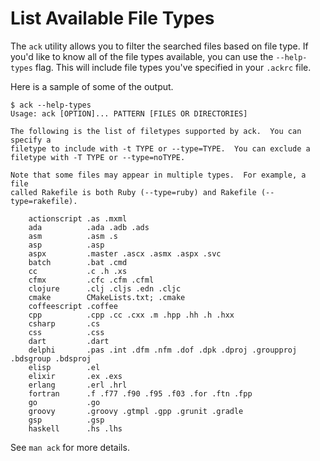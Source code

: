 # List Available File Types

The `ack` utility allows you to filter the searched files based on file
type. If you'd like to know all of the file types available, you can use the
`--help-types` flag. This will include file types you've specified in your
`.ackrc` file.

Here is a sample of some of the output.

```
$ ack --help-types
Usage: ack [OPTION]... PATTERN [FILES OR DIRECTORIES]

The following is the list of filetypes supported by ack.  You can specify a
filetype to include with -t TYPE or --type=TYPE.  You can exclude a
filetype with -T TYPE or --type=noTYPE.

Note that some files may appear in multiple types.  For example, a file
called Rakefile is both Ruby (--type=ruby) and Rakefile (--type=rakefile).

    actionscript .as .mxml
    ada          .ada .adb .ads
    asm          .asm .s
    asp          .asp
    aspx         .master .ascx .asmx .aspx .svc
    batch        .bat .cmd
    cc           .c .h .xs
    cfmx         .cfc .cfm .cfml
    clojure      .clj .cljs .edn .cljc
    cmake        CMakeLists.txt; .cmake
    coffeescript .coffee
    cpp          .cpp .cc .cxx .m .hpp .hh .h .hxx
    csharp       .cs
    css          .css
    dart         .dart
    delphi       .pas .int .dfm .nfm .dof .dpk .dproj .groupproj .bdsgroup .bdsproj
    elisp        .el
    elixir       .ex .exs
    erlang       .erl .hrl
    fortran      .f .f77 .f90 .f95 .f03 .for .ftn .fpp
    go           .go
    groovy       .groovy .gtmpl .gpp .grunit .gradle
    gsp          .gsp
    haskell      .hs .lhs
```

See `man ack` for more details.

